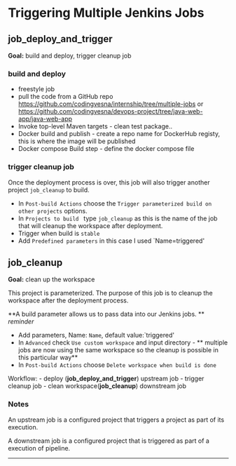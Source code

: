# Triggering Multiple Jenkins Jobs

## job_deploy_and_trigger

**Goal:** build and deploy, trigger cleanup job

### build and deploy
- freestyle job
- pull the code from a GitHub repo https://github.com/codingvesna/internship/tree/multiple-jobs or https://github.com/codingvesna/devops-project/tree/java-web-app/java-web-app
- Invoke top-level Maven targets - clean test package..
- Docker build and publish - create a repo name for DockerHub registy, this is where the image will be published 
- Docker compose Build step - define the docker compose file

### trigger cleanup job

Once the deployment process is over, this job will also trigger another project `job_cleanup` to build.

- In `Post-build Actions` choose the `Trigger parameterized build on other projects` options. 
- In `Projects to build	` type `job_cleanup` as this is the name of the job that will cleanup the workspace after deployment.
- Trigger when build is `stable` 
- Add `Predefined parameters` in this case I used `Name=triggered'

## job_cleanup

**Goal:** clean up the workspace 

This project is parameterized. The purpose of this job is to cleanup the workspace after the deployment process. 

**A build parameter allows us to pass data into our Jenkins jobs. ** *reminder*

- Add parameters, Name: `Name`, default value:`triggered'
- In `Advanced` check `Use custom workspace` and input directory - ** multiple jobs are now using the same workspace so the cleanup is possible in this particular way**
- In `Post-build Actions` choose `Delete workspace when build is done`

Workflow: 
	- deploy (**job_deploy_and_trigger**) upstream job
	- trigger cleanup job 
	- clean workspace(**job_cleanup**) downstream job
	
### Notes

An upstream job is a configured project that triggers a project as part of its execution. 

A downstream job is a configured project that is triggered as part of a execution of pipeline.

---




